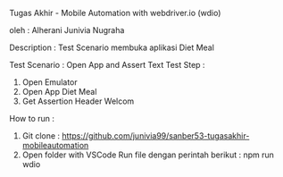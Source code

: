 Tugas Akhir - Mobile Automation with webdriver.io (wdio) 

oleh : Alherani Junivia Nugraha

Description : Test Scenario membuka aplikasi Diet Meal

Test Scenario : Open App and Assert Text
Test Step : 
1. Open Emulator
2. Open App Diet Meal
3. Get Assertion Header Welcom

How to run :

1. Git clone : https://github.com/junivia99/sanber53-tugasakhir-mobileautomation
2. Open folder with VSCode Run file dengan perintah berikut : npm run wdio

